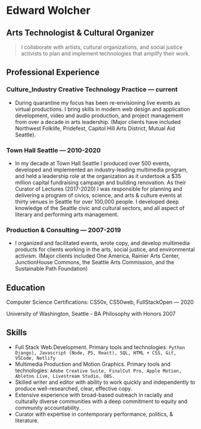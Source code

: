 # Edward Wolcher

## Arts Technologist & Cultural Organizer

> I collaborate with artists, cultural organizations, and social justice activists to plan and implement technologies that amplify their work.

## Professional Experience

### Culture_Industry Creative Technology Practice — current

* During quarantine my focus has been re-envisioning live events as virtual productions. I bring skills in modern web design and application development, video and audio production, and project management from over a decade in arts leadership. (Major clients have included Northwest Folklife, Pridefest, Capitol Hill Arts District, Mutual Aid Seattle).

### Town Hall Seattle — 2010-2020

* In my decade at Town Hall Seattle I produced over 500 events, developed and implemented an industry-leading multimedia program, and held a leadership role at the organization as it undertook a $35 million capital fundraising campaign and building renovation. As their Curator of Lectures (2017-2020) I was responsible for planning and delivering a program of civics, science, and arts & culture events at thirty venues in Seattle for over 100,000 people. I developed deep knowledge of the Seattle civic and cultural sectors, and all aspect of literary and performing arts management.

### Production & Consulting — 2007-2019

* I organized and facilitated events, wrote copy, and develop multimedia products for clients working in the arts, social justice, and environmental activism. (Major clients included One America, Rainier Arts Center, JunctionHouse Commons, the Seattle Arts Commission, and the Sustainable Path Foundation)

## Education

Computer Science Certifications: CS50x, CS50web, FullStackOpen — 2020

University of Washington, Seattle - BA Philosophy with Honors 2007

## Skills

* Full Stack Web Development. Primary tools and technologies: `Python Django), Javascript (Node, P5, React), SQL, HTML + CSS, Git, VSCode, Netlify`
* Multimedia Production and Motion Graphics. Primary tools and technologies: `Adobe Creative Suite, FinalCut Pro, Apple Motion, Ableton Live, Livestream Studio, OBS.`
* Skilled writer and editor with ability to work quickly and independently to produce well-researched, clear, effective copy.
* Extensive experience with broad-based outreach in racially and culturally diverse communities with a deep commitment to equity and community accountability.
* Curator with expertise in contemporary performance, politics, & literature.
